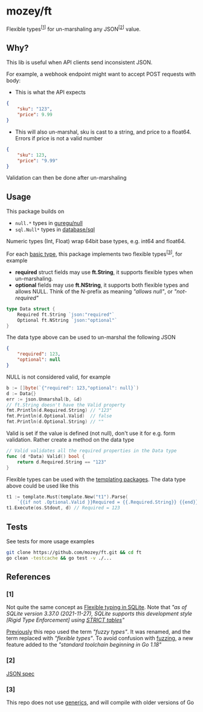 # mozey/ft

Flexible types<sup>[[1](https://github.com/mozey/ft?tab=readme-ov-file#1)]</sup> for un-marshaling any JSON<sup>[[2](https://github.com/mozey/ft?tab=readme-ov-file#2)]</sup> value.


## Why?

This lib is useful when API clients send inconsistent JSON.

For example, a webhook endpoint might want to accept POST requests with body:

- This is what the API expects
```json
{
    "sku": "123",
    "price": 9.99
}
```

- This will also un-marshal, sku is cast to a string, and price to a float64. Errors if price is not a valid number
```json
{
    "sku": 123,
    "price": "9.99"
}
```

Validation can then be done after un-marshaling


## Usage

This package builds on
- `null.*` types in [guregu/null](https://github.com/guregu/null)
- `sql.Null*` types in [database/sql](https://pkg.go.dev/database/sql)

Numeric types (Int, Float) wrap 64bit base types, e.g. int64 and float64.

For each [basic type](https://go.dev/tour/basics/11), this package implements two flexible types<sup>[[3](https://github.com/mozey/ft?tab=readme-ov-file#3)]</sup>, for example
- **required** struct fields may use **ft.String**, it supports flexible types when un-marshaling. 
- **optional** fields may use **ft.NString**, it supports both flexible types and allows NULL. Think of the N-prefix as meaning *"allows null"*, or *"not-required"*
```go
type Data struct {
    Required ft.String `json:"required"`
    Optional ft.NString `json:"optional"`
}
```

The data type above can be used to un-marshal the following JSON
```json
{
    "required": 123,
    "optional": null
}
```

NULL is not considered valid, for example
```go
b := []byte(`{"required": 123,"optional": null}`)
d := Data{}
err := json.Unmarshal(b, &d)
// ft.String doesn't have the Valid property
fmt.Println(d.Required.String) // "123"
fmt.Println(d.Optional.Valid)  // false
fmt.Println(d.Optional.String) // ""
```

Valid is set if the value is defined (not null), don't use it for e.g. form validation. Rather create a method on the data type
```go
// Valid validates all the required properties in the Data type
func (d *Data) Valid() bool {
    return d.Required.String == "123"
}
```

Flexible types can be used with the [templating packages](https://gobyexample.com/text-templates). The data type above could be used like this
```go
t1 := template.Must(template.New("t1").Parse(
    `{{if not .Optional.Valid }}Required = {{.Required.String}} {{end}}`))
t1.Execute(os.Stdout, d) // Required = 123
```


## Tests

See tests for more usage examples
```bash
git clone https://github.com/mozey/ft.git && cd ft
go clean -testcache && go test -v ./...
```


## References

### [1] 

Not quite the same concept as [Flexible typing in SQLite](https://www.sqlite.org/flextypegood.html). Note that *"as of SQLite version 3.37.0 (2021-11-27), SQLite supports this development style [Rigid Type Enforcement] using [STRICT tables](https://www.sqlite.org/stricttables.html)"*

[Previously](https://github.com/mozey/fuzzy) this repo used the term *"fuzzy types"*. It was renamed, and the term replaced with *"flexible types"*. To avoid confusion with [fuzzing](https://go.dev/security/fuzz/), a new feature added to the *"standard toolchain beginning in Go 1.18"*

### [2] 

[JSON spec](https://www.json.org/json-en.html)

### [3] 

This repo does not use [generics](https://go.dev/doc/tutorial/generics), and will compile with older versions of Go

